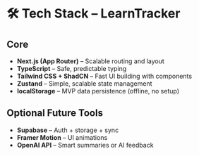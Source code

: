 # 🛠️ Tech Stack – LearnTracker

## Core

- **Next.js (App Router)** – Scalable routing and layout
- **TypeScript** – Safe, predictable typing
- **Tailwind CSS + ShadCN** – Fast UI building with components
- **Zustand** – Simple, scalable state management
- **localStorage** – MVP data persistence (offline, no setup)

## Optional Future Tools

- **Supabase** – Auth + storage + sync
- **Framer Motion** – UI animations
- **OpenAI API** – Smart summaries or AI feedback
